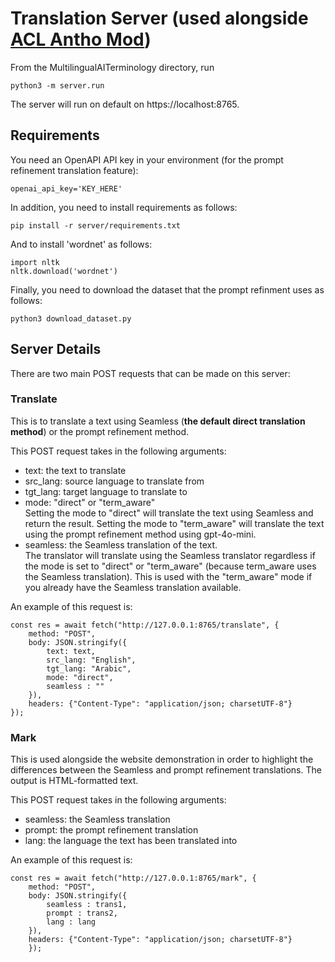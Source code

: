 # Translation Server (used alongside [ACL Antho Mod](https://github.com/ImanOu123/acl-anthology-mod))

From the MultilingualAITerminology directory, run 
```
python3 -m server.run
```

The server will run on default on https://localhost:8765.

## Requirements
You need an OpenAPI API key in your environment (for the prompt refinement 
translation feature):
```
openai_api_key='KEY_HERE'
```

In addition, you need to install requirements as follows:
```
pip install -r server/requirements.txt
```

And to install 'wordnet' as follows:
```
import nltk
nltk.download('wordnet')
```

Finally, you need to download the dataset that the prompt refinment uses as follows:
```
python3 download_dataset.py
```

## Server Details

There are two main POST requests that can be made on this server:

### Translate

This is to translate a text using Seamless (**the default direct translation method**)
or the prompt refinement method. <br/>

This POST request takes in the following arguments: 
+ text: the text to translate
+ src_lang: source language to translate from
+ tgt_lang: target language to translate to
+ mode: "direct" or "term_aware" <br/>
Setting the mode to "direct" will translate 
the text using Seamless and return the result. Setting the mode to "term_aware" 
will translate the text using the prompt refinement method using gpt-4o-mini.
+ seamless: the Seamless translation of the text. <br/>
The translator will translate using the Seamless translator regardless
if the mode is set to "direct" or "term_aware" (because term_aware uses the 
Seamless translation). This is used with the "term_aware" mode if you already have 
the Seamless translation available. 

An example of this request is:

```
const res = await fetch("http://127.0.0.1:8765/translate", {
    method: "POST",
    body: JSON.stringify({
        text: text,
        src_lang: "English",
        tgt_lang: "Arabic",
        mode: "direct",
        seamless : ""
    }),
    headers: {"Content-Type": "application/json; charsetUTF-8"}
});
```

### Mark

This is used alongside the website demonstration in order to highlight 
the differences between the Seamless and prompt refinement translations. The output
is HTML-formatted text. 

This POST request takes in the following arguments: 
+ seamless: the Seamless translation
+ prompt: the prompt refinement translation
+ lang: the language the text has been translated into

An example of this request is:

```
const res = await fetch("http://127.0.0.1:8765/mark", {
    method: "POST",
    body: JSON.stringify({
        seamless : trans1,
        prompt : trans2,
        lang : lang
    }),
    headers: {"Content-Type": "application/json; charsetUTF-8"}
    });
```